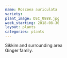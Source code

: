 ```yaml
---
name: Roscoea auriculata
variety: 
plant_image: DSC_0888.jpg
week_starting: 2018-08-30
layout: plants 
categories: plants 
---
```

Sikkim and surrounding area<br />Ginger family.